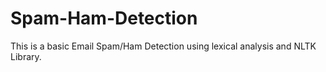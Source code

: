 # Spam-Ham-Detection
This is a basic Email Spam/Ham Detection using lexical analysis and NLTK Library. 

